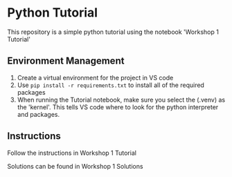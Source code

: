 # Python Tutorial
This repository is a simple python tutorial using the notebook 'Workshop 1 Tutorial'

## Environment Management
1. Create a virtual environment for the project in VS code
2. Use `pip install -r requirements.txt` to install all of the required packages
3. When running the Tutorial notebook, make sure you select the (.venv) as the 'kernel'. This tells VS code where to look for the python interpreter and packages.

## Instructions
Follow the instructions in Workshop 1 Tutorial

Solutions can be found in Workshop 1 Solutions